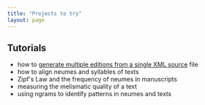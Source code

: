 ```yaml
---
title: "Projects to try"
layout: page
---
```




## Tutorials

-   how to [generate multiple editions from a single XML source](editions) file
-   how to align neumes and syllables of texts
-   Zipf's Law and the frequency of neumes in manuscripts
-   measuring the melismatic quality of a text
-   using ngrams to identify patterns in neumes and texts
